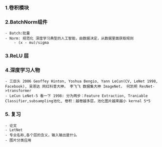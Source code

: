 ### 1.卷积模块
### 2.BatchNorm组件
    - Batch:批量
    - Norm: 规范化 深度学习典型的人工智能，由数据决定，从数据里面获取规则
        - (x - mu)/sigma
### 3.ReLU 层
### 4.深度学习人物
    - 三巨头 2006 Geoffey Hinton, Yoshua Bengio, Yann LeCun(CV, LeNet 1998, Facebook), 吴恩达 网红科普大神， 李飞飞 数据集大神 ImageNet， 何凯明 ResNet->transformer
    - LeCun LeNet-5 看一下 1998: 分为两步：Feature Extraction, Traniable Classifier,subsampling池化, 卷积：越卷越多层，池化图片越来越小 kernal 5*5
### 5. 复习
    - 论文
    - LetNet
    - 专业名称,各个层的含义，输入输出是什么
    - 图片分类应用